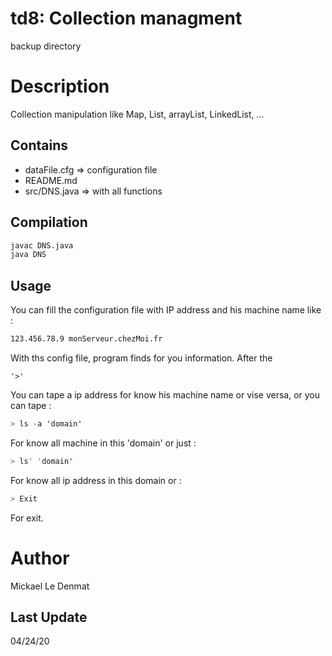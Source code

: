 # td8: Collection managment
backup directory

# Description
Collection manipulation like Map, List, arrayList, LinkedList, ...

## Contains
 - dataFile.cfg => configuration file
 - README.md
 - src/DNS.java => with all functions

## Compilation
```Bash
javac DNS.java
java DNS
```

## Usage
You can fill the configuration file with IP address and his machine name like :
```Bash
123.456.78.9 monServeur.chezMoi.fr
```
With ths config file, program finds for you information.
After the
```Jave
'>'
```
You can tape a ip address for know his machine name or vise versa, or you can tape :
```Java
> ls -a 'domain'
```
For know all machine in this 'domain' or just : 
```Java
> ls' 'domain'
```
For know all ip address in this domain or :
```Java
> Exit
```
For exit.

# Author
Mickael Le Denmat

## Last Update
04/24/20
